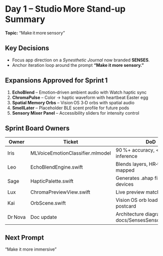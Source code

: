 # Day 1 – Studio More Stand‑up Summary

**Topic:** “Make it more sensory”

## Key Decisions
- Focus app direction on a _Synesthetic Journal_ now branded **SENSES**.
- Anchor iteration loop around the prompt **“Make it more sensory.”**

## Expansions Approved for Sprint 1
1. **EchoBlend** – Emotion‑driven ambient audio with Watch haptic sync  
2. **ChromaPulse** – Color → haptic waveform with heartbeat Easter egg  
3. **Spatial Memory Orbs** – Vision OS 3‑D orbs with spatial audio  
4. **SmellLater** – Placeholder BLE scent profile for future pods  
5. **Sensory Mixer Panel** – Accessibility sliders for intensity control

## Sprint Board Owners
| Owner | Ticket | DoD |
|-------|--------|-----|
| Iris  | MLVoiceEmotionClassifier.mlmodel | 90 %+ accuracy, < 10 ms inference |
| Leo   | EchoBlendEngine.swift            | Blends layers, HR‑tempo mapped |
| Sage  | HapticPalette.swift              | Generates .ahap file felt on devices |
| Lux   | ChromaPreviewView.swift          | Live preview matches haptics |
| Kai   | OrbScene.swift                   | Vision OS orb loads test postcard |
| Dr Nova | Doc update | Architecture diagram in docs/SensesSensoryStack.md |

## Next Prompt
“Make it more immersive”

